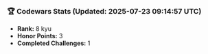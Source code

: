 ### 🏆 Codewars Stats (Updated: 2025-07-23 09:14:57 UTC)

- **Rank:** 8 kyu
- **Honor Points:** 3
- **Completed Challenges:** 1
